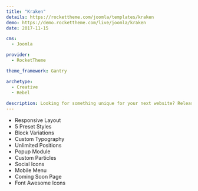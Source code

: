 ```yaml
---
title: "Kraken"
details: https://rockettheme.com/joomla/templates/kraken
demo: https://demo.rockettheme.com/live/joomla/kraken
date: 2017-11-15

cms: 
  - Joomla

provider: 
  - RocketTheme

theme_framework: Gantry

archetype:
  - Creative
  - Rebel
  
description: Looking for something unique for your next website? Release the Kraken! Kraken is our latest Joomla template and it's powered by our modern Gantry 5 framework, packed with features, and ready to take your site to new heights!
---
```


* Responsive Layout
* 5 Preset Styles
* Block Variations
* Custom Typography
* Unlimited Positions
* Popup Module
* Custom Particles
* Social Icons
* Mobile Menu
* Coming Soon Page
* Font Awesome Icons	